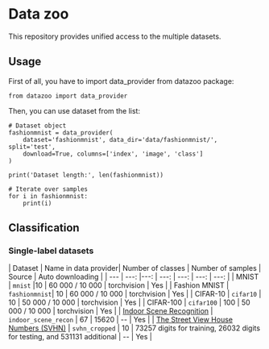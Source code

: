 # Data zoo

This repository provides unified access to the multiple datasets.

## Usage

First of all, you have to import data_provider from datazoo package:

```
from datazoo import data_provider
```

Then, you can use dataset from the list:

```
# Dataset object
fashionmnist = data_provider(
	dataset='fashionmnist',	data_dir='data/fashionmnist/', split='test',
	download=True, columns=['index', 'image', 'class']
)

print('Dataset length:', len(fashionmnist))

# Iterate over samples
for i in fashionmnist:
    print(i) 
```

## Classification

### Single-label datasets

| Dataset | Name in data provider| Number of classes | Number of samples | Source | Auto downloading |
| --- | ---: |---: | ---: | ---: | ---: |  ---: |
| MNIST | `mnist` |10 | 60 000 / 10 000 | torchvision | Yes |
| Fashion MNIST | `fashionmnist`| 10 | 60 000 / 10 000 | torchvision | Yes |
| CIFAR-10 | `cifar10` | 10 | 50 000 / 10 000 | torchvision | Yes |
| CIFAR-100 | `cifar100` | 100 | 50 000 / 10 000 | torchvision | Yes |
| [Indoor Scene Recognition](http://web.mit.edu/torralba/www/indoor.html) | `indoor_scene_recon` | 67 | 15620 | -- | Yes |
| [The Street View House Numbers (SVHN)](http://ufldl.stanford.edu/housenumbers/) | `svhn_cropped` | 10 | 73257 digits for training, 26032 digits for testing, and 531131 additional | -- | Yes |

<!-- ### Multiple labels datasets -->
<!-- 
## Segmentation

| Dataset | Number of classes | Number of samples | Description | Source |
| --- | ---: | ---: | ---: | ---: |
| ADE20k | 10 | 60 000 / 10 000 | General-purpose scene parsing | torchvision | -->